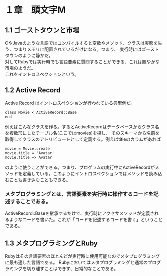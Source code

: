 # １章　頭文字M

## 1.1 ゴーストタウンと市場

CやJavaのような言語ではコンパイルすると変数やメソッド、クラスは実態を失う、つまりメモリに配置されているだけになる。つまり、
実行時にはゴーストタウンのように静かだ。  
対してRubyでは実行時でも言語要素に質問することができる、これは賑やかな市場のようだ。  
これをイントロスペクションという。  

## 1.2 Active Record

Active Record はイントロスペクションが行われている典型例だ。  
~~~
class Movie < ActiveRecord::Base
end
~~~

例えばこんなクラスを作る。するとActiveRecordはデータベースからクラス名を複数形にしたテーブル名(ここではmovies)を探し、
そのスキーマから名前を取得してクラスのアトリビュートとして定義する。例えばtitleのカラムがあれば  
~~~ 
movie = Movie.create
movie.title = 'Avatar'
movie.title => Avatar
~~~

のように使うことができる。つまり、プログラムの実行中にActiveRecordがメソッドを定義している。このようにイントロスペクションではメソッドを読み込むことも書き込むこともできる。  

### メタプログラミングとは、言語要素を実行時に操作するコードを記述することである。  

ActiveRecord::Baseを継承するだけで、実行時にアクセサメソッドが定義されるようなコードを書いた。これが「コードを記述するコードを書く」ということである。  

## 1.3 メタプログラミングとRuby

Rubyはその言語要素のほとんどが実行時に使用可能なのでメタプログラミングに最も適した言語である。
Rubyにおいてはメタプログラミングと通常のプログラミングを切り離すことはできず、日常的なことである。
